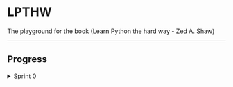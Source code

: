 # LPTHW
The playground for the book (Learn Python the hard way - Zed A. Shaw)

---
## Progress
<details>
<summary>Sprint 0</summary>
* [] [ex1]()
* [] ex2
</details>
